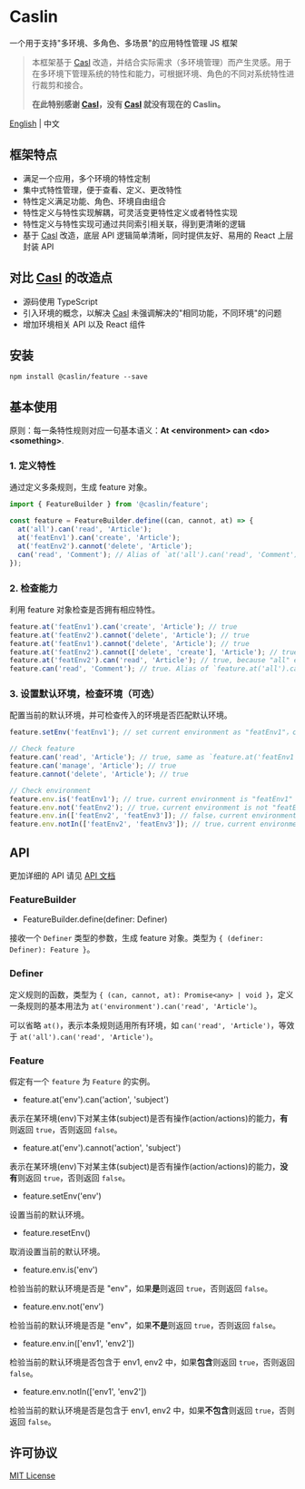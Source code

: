 # Caslin

一个用于支持"多环境、多角色、多场景"的应用特性管理 JS 框架

> 本框架基于 [Casl](https://github.com/stalniy/casl) 改造，并结合实际需求（多环境管理）而产生灵感。用于在多环境下管理系统的特性和能力，可根据环境、角色的不同对系统特性进行裁剪和接合。
>
> **在此特别感谢 [Casl](https://github.com/stalniy/casl)，没有 [Casl](https://github.com/stalniy/casl) 就没有现在的 Caslin。**

[English](/wtzeng1/caslin) | 中文

## 框架特点

* 满足一个应用，多个环境的特性定制
* 集中式特性管理，便于查看、定义、更改特性
* 特性定义满足功能、角色、环境自由组合
* 特性定义与特性实现解耦，可灵活变更特性定义或者特性实现
* 特性定义与特性实现可通过共同索引相关联，得到更清晰的逻辑
* 基于 [Casl](https://github.com/stalniy/casl) 改造，底层 API 逻辑简单清晰，同时提供友好、易用的 React 上层封装 API

## 对比 [Casl](https://github.com/stalniy/casl) 的改造点

* 源码使用 TypeScript
* 引入环境的概念，以解决 [Casl](https://github.com/stalniy/casl) 未强调解决的"相同功能，不同环境"的问题
* 增加环境相关 API 以及 React 组件

## 安装

```shell
npm install @caslin/feature --save
```

## 基本使用

原则：每一条特性规则对应一句基本语义：**At &lt;environment> can &lt;do> &lt;something>**.

### 1. 定义特性

通过定义多条规则，生成 feature 对象。

```javascript
import { FeatureBuilder } from '@caslin/feature';

const feature = FeatureBuilder.define((can, cannot, at) => {
  at('all').can('read', 'Article');
  at('featEnv1').can('create', 'Article');
  at('featEnv2').cannot('delete', 'Article');
  can('read', 'Comment'); // Alias of `at('all').can('read', 'Comment');`
});
```

### 2. 检查能力

利用 feature 对象检查是否拥有相应特性。

```javascript
feature.at('featEnv1').can('create', 'Article'); // true
feature.at('featEnv2').cannot('delete', 'Article'); // true
feature.at('featEnv1').cannot('delete', 'Article'); // true
feature.at('featEnv2').cannot(['delete', 'create'], 'Article'); // true
feature.at('featEnv2').can('read', 'Article'); // true, because "all" env could "read"
feature.can('read', 'Comment'); // true. Alias of `feature.at('all').can('read', 'Comment');`
```

### 3. 设置默认环境，检查环境（可选）

配置当前的默认环境，并可检查传入的环境是否匹配默认环境。

```javascript
feature.setEnv('featEnv1'); // set current environment as "featEnv1"，could be reset by `feature.resetEnv()`

// Check feature
feature.can('read', 'Article'); // true, same as `feature.at('featEnv1').can('read', 'Article')`
feature.can('manage', 'Article'); // true
feature.cannot('delete', 'Article'); // true

// Check environment
feature.env.is('featEnv1'); // true，current environment is "featEnv1"
feature.env.not('featEnv2'); // true，current environment is not "featEnv2"
feature.env.in(['featEnv2', 'featEnv3']); // false，current environment isn't been included
feature.env.notIn(['featEnv2', 'featEnv3']); // true，current environment isn't been included
```

## API

更加详细的 API 请见 [API 文档](/wtzeng1/caslin/blob/master/packages/caslin-feature/README-zh-cn.md)

### FeatureBuilder

* FeatureBuilder.define(definer: Definer)

接收一个 `Definer` 类型的参数，生成 feature 对象。类型为 `{ (definer: Definer): Feature }`。

### Definer

定义规则的函数，类型为 `{ (can, cannot, at): Promise<any> | void }`，定义一条规则的基本用法为 `at('environment').can('read', 'Article')`。

可以省略 `at()`，表示本条规则适用所有环境，如 `can('read', 'Article')`，等效于 `at('all').can('read', 'Article')`。

### Feature

假定有一个 `feature` 为 `Feature` 的实例。

* feature.at('env').can('action', 'subject')

表示在某环境(env)下对某主体(subject)是否有操作(action/actions)的能力，**有**则返回 `true`，否则返回 `false`。

* feature.at('env').cannot('action', 'subject')

表示在某环境(env)下对某主体(subject)是否有操作(action/actions)的能力，**没有**则返回 `true`，否则返回 `false`。

* feature.setEnv('env')

设置当前的默认环境。

* feature.resetEnv()

取消设置当前的默认环境。

* feature.env.is('env')

检验当前的默认环境是否是 "env"，如果**是**则返回 `true`，否则返回 `false`。

* feature.env.not('env')

检验当前的默认环境是否是 "env"，如果**不是**则返回 `true`，否则返回 `false`。

* feature.env.in(['env1', 'env2'])

检验当前的默认环境是否包含于 env1, env2 中，如果**包含**则返回 `true`，否则返回 `false`。

* feature.env.notIn(['env1', 'env2'])

检验当前的默认环境是否是包含于 env1, env2 中，如果**不包含**则返回 `true`，否则返回 `false`。

## 许可协议

[MIT License](/wtzeng1/caslin/blob/master/LICENSE)
